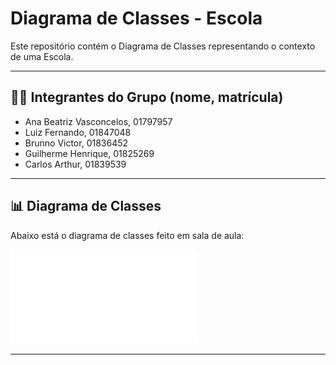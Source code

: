 # Diagrama de Classes - Escola

Este repositório contém o Diagrama de Classes representando o contexto de uma Escola.

---
## 👨‍💻 Integrantes do Grupo (nome, matrícula)
- Ana Beatriz Vasconcelos, 01797957
- Luiz Fernando, 01847048  
- Brunno Victor, 01836452  
- Guilherme Henrique, 01825269
- Carlos Arthur, 01839539

---
## 📊 Diagrama de Classes

Abaixo está o diagrama de classes feito em sala de aula:

![Diagrama de Classes](diagrama-classes.pdf)

---
